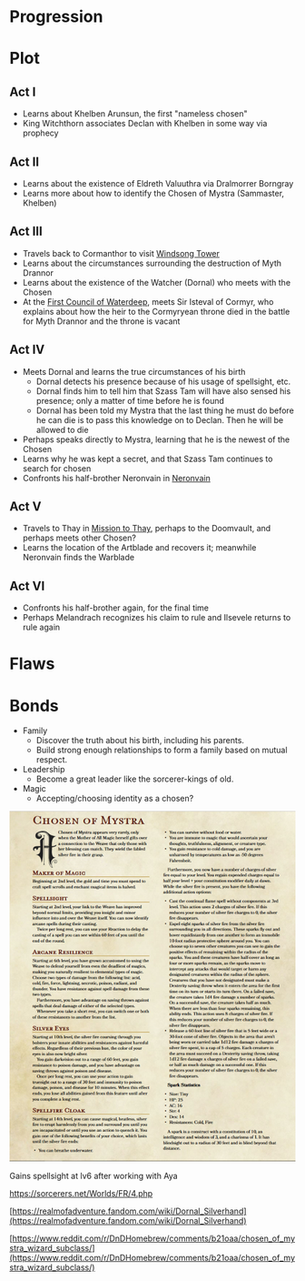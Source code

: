 # Progression

# Plot

## Act I

- Learns about Khelben Arunsun, the first "nameless chosen"
- King Witchthorn associates Declan with Khelben in some way via prophecy

## Act II

- Learns about the existence of Eldreth Valuuthra via Dralmorrer Borngray
- Learns more about how to identify the Chosen of Mystra (Sammaster, Khelben)

## Act III

- Travels back to Cormanthor to visit [Windsong Tower](../../../Adventures/Windsong%20Tower/%21index.md)
- Learns about the circumstances surrounding the destruction of Myth Drannor
- Learns about the existence of the Watcher (Dornal) who meets with the Chosen
- At the [First Council of Waterdeep](../../../../adventures/First%20Council%20of%20Waterdeep.md), meets Sir Isteval of Cormyr, who explains about how the heir to the Cormyryean throne died in the battle for Myth Drannor and the throne is vacant

## Act IV

- Meets Dornal and learns the true circumstances of his birth
    - Dornal detects his presence because of his usage of spellsight, etc.
    - Dornal finds him to tell him that Szass Tam will have also sensed his presence; only a matter of time before he is found
    - Dornal has been told my Mystra that the last thing he must do before he can die is to pass this knowledge on to Declan. Then he will be allowed to die
- Perhaps speaks directly to Mystra, learning that he is the newest of the Chosen
- Learns why he was kept a secret, and that Szass Tam continues to search for chosen
- Confronts his half-brother Neronvain in [Neronvain](../../../../adventures/Neronvain.md)

## Act V

- Travels to Thay in [Mission to Thay](../../../../adventures/Mission%20to%20Thay.md), perhaps to the Doomvault, and perhaps meets other Chosen?
- Learns the location of the Artblade and recovers it; meanwhile Neronvain finds the Warblade

## Act VI

- Confronts his half-brother again, for the final time
- Perhaps Melandrach recognizes his claim to rule and Ilsevele returns to rule again

# Flaws

# Bonds

- Family
    - Discover the truth about his birth, including his parents.
    - Build strong enough relationships to form a family based on mutual respect.
- Leadership
    - Become a great leader like the sorcerer-kings of old.
- Magic
    - Accepting/choosing identity as a chosen?

![Progression%203cc41553da034c8785379829950ded5d/yezhxson7on21.png](yezhxson7on21.png)

Gains spellsight at lv6 after working with Aya

https://sorcerers.net/Worlds/FR/4.php

[https://realmofadventure.fandom.com/wiki/Dornal_Silverhand](https://realmofadventure.fandom.com/wiki/Dornal_Silverhand)

[https://www.reddit.com/r/DnDHomebrew/comments/b21oaa/chosen_of_mystra_wizard_subclass/](https://www.reddit.com/r/DnDHomebrew/comments/b21oaa/chosen_of_mystra_wizard_subclass/)
